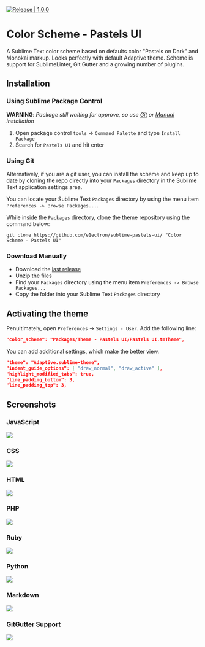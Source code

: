 [![Release | 1.0.0](https://img.shields.io/github/release/e1ectron/sublime-pastels-ui.svg)](https://github.com/e1ectron/sublime-pastels-ui/releases/latest)

# Color Scheme - Pastels UI

A Sublime Text color scheme based on defaults color "Pastels on Dark" and Monokai markup.
Looks perfectly with default Adaptive theme.
Scheme is support for SublimeLinter, Git Gutter and a growing number of plugins.

## Installation

### Using Sublime Package Control
**WARNING**: _Package still waiting for approve, so use [Git](#using-git) or [Manual](#download-manually) installation_
1. Open package control `tools` → `Command Palette` and type `Install Package`
2. Search for `Pastels UI` and hit enter

### Using Git

Alternatively, if you are a git user, you can install the scheme and keep up to date by cloning the repo directly into your `Packages` directory in the Sublime Text application settings area.

You can locate your Sublime Text `Packages` directory by using the menu item `Preferences -> Browse Packages...`.

While inside the `Packages` directory, clone the theme repository using the command below:

	git clone https://github.com/e1ectron/sublime-pastels-ui/ "Color Scheme - Pastels UI"

### Download Manually

* Download the [last release](https://github.com/e1ectron/sublime-pastels-ui/releases/latest)
* Unzip the files
* Find your `Packages` directory using the menu item  `Preferences -> Browse Packages...`
* Copy the folder into your Sublime Text `Packages` directory

## Activating the theme

Penultimately, open `Preferences` → `Settings - User`. Add the following line:

```json
"color_scheme": "Packages/Theme - Pastels UI/Pastels UI.tmTheme",
```

You can add additional settings, which make the better view.

```json
"theme": "Adaptive.sublime-theme",
"indent_guide_options": [ "draw_normal", "draw_active" ],
"highlight_modified_tabs": true,
"line_padding_bottom": 3,
"line_padding_top": 3,
```

## Screenshots

### JavaScript
![](https://raw.githubusercontent.com/e1ectron/sublime-pastels-ui/master/screenshots/js.png)

### CSS
![](https://raw.githubusercontent.com/e1ectron/sublime-pastels-ui/master/screenshots/css.png)

### HTML
![](https://raw.githubusercontent.com/e1ectron/sublime-pastels-ui/master/screenshots/html.png)

### PHP
![](https://raw.githubusercontent.com/e1ectron/sublime-pastels-ui/master/screenshots/php.png)

### Ruby
![](https://raw.githubusercontent.com/e1ectron/sublime-pastels-ui/master/screenshots/ruby.png)

### Python
![](https://raw.githubusercontent.com/e1ectron/sublime-pastels-ui/master/screenshots/python.png)

### Markdown

![](https://raw.githubusercontent.com/e1ectron/sublime-pastels-ui/master/screenshots/markdown.png)

### GitGutter Support

![](https://raw.githubusercontent.com/e1ectron/sublime-pastels-ui/master/screenshots/git-gutter.png)
